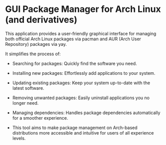# GUI Package Manager for Arch Linux (and derivatives)

This application provides a user-friendly graphical interface for managing both official Arch Linux packages via pacman and AUR (Arch User Repository) packages via yay.

It simplifies the process of:

- Searching for packages: Quickly find the software you need.

- Installing new packages: Effortlessly add applications to your system.

- Updating existing packages: Keep your system up-to-date with the latest software.

- Removing unwanted packages: Easily uninstall applications you no longer need.

- Managing dependencies: Handles package dependencies automatically for a smoother experience.

- This tool aims to make package management on Arch-based distributions more accessible and intuitive for users of all experience levels.